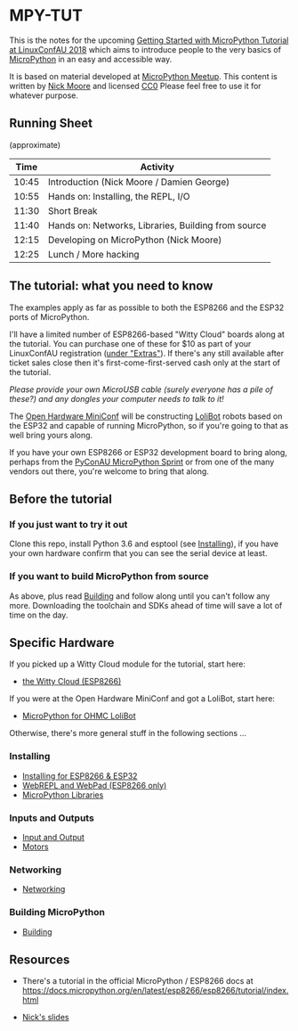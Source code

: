 # MPY-TUT

This is the notes for the upcoming
[Getting Started with MicroPython Tutorial at LinuxConfAU 2018](https://rego.linux.conf.au/schedule/presentation/42/)
which aims to introduce people to the very basics of [MicroPython](https://micropython.org/) in an easy and accessible way.

It is based on material developed at [MicroPython Meetup](https://www.meetup.com/MicroPython-Meetup/).
This content is written by [Nick Moore](http://nick.zoic.org/) and licensed [CC0](https://creativecommons.org/publicdomain/zero/1.0/)
Please feel free to use it for whatever purpose.

## Running Sheet

(approximate)

Time  | Activity
------|-----------------------------------------------------
10:45 | Introduction (Nick Moore / Damien George)
10:55 | Hands on: Installing, the REPL, I/O
11:30 | Short Break
11:40 | Hands on: Networks, Libraries, Building from source
12:15 | Developing on MicroPython (Nick Moore)
12:25 | Lunch / More hacking


## The tutorial: what you need to know

The examples apply as far as possible to both the ESP8266 and the ESP32 ports of MicroPython.  

I'll have a limited number of ESP8266-based "Witty Cloud" boards along at the tutorial.
You can purchase one of these for $10 as part of your LinuxConfAU registration
([under "Extras"](https://rego.linux.conf.au/tickets/category/7)).  If there's any 
still available after ticket sales close then it's first-come-first-served cash only
at the start of the tutorial.

*Please provide your own MicroUSB cable (surely everyone has a pile of these?) and any
dongles your computer needs to talk to it!*

The [Open Hardware MiniConf](http://www.openhardwareconf.org/wiki/OHMC2018) will be
constructing [LoliBot](https://github.com/CCHS-Melbourne/LoliBot)
robots based on the ESP32 and capable of running MicroPython, so if you're going to that
as well bring yours along.

If you have your own ESP8266 or ESP32 development board to bring along, perhaps
from the [PyConAU MicroPython Sprint](http://nick.zoic.org/art/micropython-sprints-pyconau/)
or from one of the many vendors out there, you're welcome to bring that along.

## Before the tutorial

### If you just want to try it out

Clone this repo, install Python 3.6 and esptool (see [Installing](tut/installing.md)),
if you have your own hardware confirm that you can see the serial device at least.

### If you want to build MicroPython from source

As above, plus read [Building](tut/building.md) and follow along until you can't follow any 
more.  Downloading the toolchain and SDKs ahead of time will save a lot of time on
the day.

## Specific Hardware

If you picked up a Witty Cloud module for the tutorial, start here:

* [the Witty Cloud (ESP8266)](tut/witty-cloud.md)

If you were at the Open Hardware MiniConf and got a LoliBot, start here:

* [MicroPython for OHMC LoliBot](tut/ohmc-lolibot.md)

Otherwise, there's more general stuff in the following sections ...

### Installing

* [Installing for ESP8266 & ESP32](tut/installing.md)
* [WebREPL and WebPad (ESP8266 only)](tut/webrepl-and-webpad.md)
* [MicroPython Libraries](tut/libraries.md)

### Inputs and Outputs

* [Input and Output](tut/input-and-output.md)
* [Motors](tut/motors.md)

### Networking

* [Networking](tut/network.md)

### Building MicroPython

* [Building](tut/building.md)

## Resources

* There's a tutorial in the official MicroPython / ESP8266 docs at
  https://docs.micropython.org/en/latest/esp8266/esp8266/tutorial/index.html

* [Nick's slides](http://nick.zoic.org/talk/lca2018/getting-started-with-micropython/)
